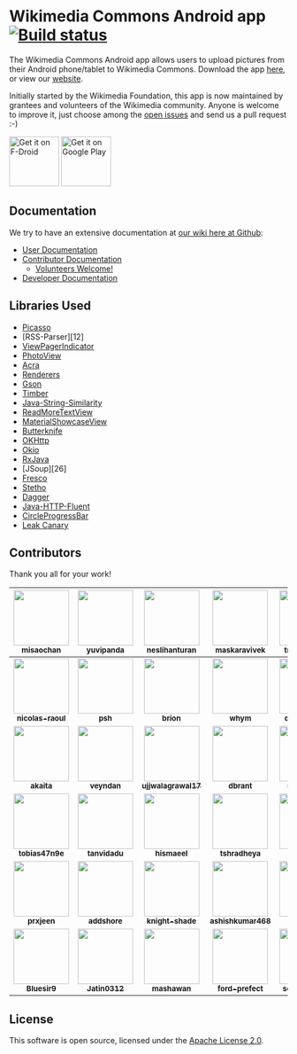 # Wikimedia Commons Android app [![Build status](https://api.travis-ci.org/commons-app/apps-android-commons.svg)](https://travis-ci.org/commons-app/apps-android-commons)

The Wikimedia Commons Android app allows users to upload pictures from their Android phone/tablet to Wikimedia Commons. Download the app [here][1], or view our [website][2].

Initially started by the Wikimedia Foundation, this app is now maintained by grantees and volunteers of the Wikimedia community. Anyone is welcome to improve it, just choose among the [open issues][3] and send us a pull request :-) 

<a href="https://f-droid.org/repository/browse/?fdid=fr.free.nrw.commons" target="_blank">
<img src="https://f-droid.org/badge/get-it-on.png" alt="Get it on F-Droid" height="90"/></a>
<a href="https://play.google.com/store/apps/details?id=fr.free.nrw.commons" target="_blank">
<img src="https://play.google.com/intl/en_us/badges/images/generic/en-play-badge.png" alt="Get it on Google Play" height="90"/></a>

## Documentation

We try to have an extensive documentation at [our wiki here at Github][5]:

* [User Documentation][6]
* [Contributor Documentation][7]
  * [Volunteers Welcome!][9]
* [Developer Documentation][8]

## Libraries Used ##

* [Picasso][11]
* [RSS-Parser][12]
* [ViewPagerIndicator][13]
* [PhotoView][14]
* [Acra][15]
* [Renderers][16]
* [Gson][17]
* [Timber][18]
* [Java-String-Similarity][19]
* [ReadMoreTextView][20]
* [MaterialShowcaseView][21]
* [Butterknife][22]
* [OKHttp][23]
* [Okio][24]
* [RxJava][25]
* [JSoup][26]
* [Fresco][27]
* [Stetho][28]
* [Dagger][29]
* [Java-HTTP-Fluent][30]
* [CircleProgressBar][31]
* [Leak Canary][32]

## Contributors ##

Thank you all for your work!

| [<img src="https://avatars1.githubusercontent.com/u/3611199?v=4" width="100px;"/><br /><sub><b>misaochan</b></sub>](https://api.github.com/users/misaochan) | [<img src="https://avatars2.githubusercontent.com/u/30430?v=4" width="100px;"/><br /><sub><b>yuvipanda</b></sub>](https://api.github.com/users/yuvipanda) | [<img src="https://avatars1.githubusercontent.com/u/3127881?v=4" width="100px;"/><br /><sub><b>neslihanturan</b></sub>](https://api.github.com/users/neslihanturan) | [<img src="https://avatars2.githubusercontent.com/u/3069373?v=4" width="100px;"/><br /><sub><b>maskaravivek</b></sub>](https://api.github.com/users/maskaravivek) | [<img src="https://avatars3.githubusercontent.com/u/24829418?v=4" width="100px;"/><br /><sub><b>translatewiki</b></sub>](https://api.github.com/users/translatewiki) |
| :---: | :---: | :---: | :---: | :---: |
| [<img src="https://avatars1.githubusercontent.com/u/99590?v=4" width="100px;"/><br /><sub><b>nicolas-raoul</b></sub>](https://api.github.com/users/nicolas-raoul) | [<img src="https://avatars0.githubusercontent.com/u/407647?v=4" width="100px;"/><br /><sub><b>psh</b></sub>](https://api.github.com/users/psh) | [<img src="https://avatars2.githubusercontent.com/u/103075?v=4" width="100px;"/><br /><sub><b>brion</b></sub>](https://api.github.com/users/brion) | [<img src="https://avatars3.githubusercontent.com/u/10674?v=4" width="100px;"/><br /><sub><b>whym</b></sub>](https://api.github.com/users/whym) | [<img src="https://avatars0.githubusercontent.com/u/4953590?v=4" width="100px;"/><br /><sub><b>domdomegg</b></sub>](https://api.github.com/users/domdomegg) |
| [<img src="https://avatars2.githubusercontent.com/u/10153800?v=4" width="100px;"/><br /><sub><b>akaita</b></sub>](https://api.github.com/users/akaita) | [<img src="https://avatars0.githubusercontent.com/u/6900601?v=4" width="100px;"/><br /><sub><b>veyndan</b></sub>](https://api.github.com/users/veyndan) | [<img src="https://avatars0.githubusercontent.com/u/19607555?v=4" width="100px;"/><br /><sub><b>ujjwalagrawal17</b></sub>](https://api.github.com/users/ujjwalagrawal17) | [<img src="https://avatars1.githubusercontent.com/u/1682214?v=4" width="100px;"/><br /><sub><b>dbrant</b></sub>](https://api.github.com/users/dbrant) | [<img src="https://avatars3.githubusercontent.com/u/1345681?v=4" width="100px;"/><br /><sub><b>sandarumk</b></sub>](https://api.github.com/users/sandarumk) |
| [<img src="https://avatars0.githubusercontent.com/u/6953323?v=4" width="100px;"/><br /><sub><b>tobias47n9e</b></sub>](https://api.github.com/users/tobias47n9e) | [<img src="https://avatars0.githubusercontent.com/u/29161745?v=4" width="100px;"/><br /><sub><b>tanvidadu</b></sub>](https://api.github.com/users/tanvidadu) | [<img src="https://avatars1.githubusercontent.com/u/25305892?v=4" width="100px;"/><br /><sub><b>hismaeel</b></sub>](https://api.github.com/users/hismaeel) | [<img src="https://avatars0.githubusercontent.com/u/12574756?v=4" width="100px;"/><br /><sub><b>tshradheya</b></sub>](https://api.github.com/users/tshradheya) | [<img src="https://avatars1.githubusercontent.com/u/27244688?v=4" width="100px;"/><br /><sub><b>diddypod</b></sub>](https://api.github.com/users/diddypod) |
| [<img src="https://avatars0.githubusercontent.com/u/32291277?v=4" width="100px;"/><br /><sub><b>prxjeen</b></sub>](https://api.github.com/users/prxjeen) | [<img src="https://avatars2.githubusercontent.com/u/3308769?v=4" width="100px;"/><br /><sub><b>addshore</b></sub>](https://api.github.com/users/addshore) | [<img src="https://avatars3.githubusercontent.com/u/20313518?v=4" width="100px;"/><br /><sub><b>knight-shade</b></sub>](https://api.github.com/users/knight-shade) | [<img src="https://avatars3.githubusercontent.com/u/17375274?v=4" width="100px;"/><br /><sub><b>ashishkumar468</b></sub>](https://api.github.com/users/ashishkumar468) | [<img src="https://avatars0.githubusercontent.com/u/210297?v=4" width="100px;"/><br /><sub><b>siebrand</b></sub>](https://api.github.com/users/siebrand) |
| [<img src="https://avatars0.githubusercontent.com/u/5329780?v=4" width="100px;"/><br /><sub><b>Bluesir9</b></sub>](https://api.github.com/users/Bluesir9) | [<img src="https://avatars1.githubusercontent.com/u/17095817?v=4" width="100px;"/><br /><sub><b>Jatin0312</b></sub>](https://api.github.com/users/Jatin0312) | [<img src="https://avatars3.githubusercontent.com/u/3415851?v=4" width="100px;"/><br /><sub><b>mashawan</b></sub>](https://api.github.com/users/mashawan) | [<img src="https://avatars3.githubusercontent.com/u/594179?v=4" width="100px;"/><br /><sub><b>ford-prefect</b></sub>](https://api.github.com/users/ford-prefect) | [<img src="https://avatars1.githubusercontent.com/u/21229885?v=4" width="100px;"/><br /><sub><b>seantnemann</b></sub>](https://api.github.com/users/seantnemann) |

## License ##

This software is open source, licensed under the [Apache License 2.0][4].



[1]: https://play.google.com/store/apps/details?id=fr.free.nrw.commons
[2]: https://commons-app.github.io/
[3]: https://github.com/commons-app/apps-android-commons/issues
[4]: https://www.apache.org/licenses/LICENSE-2.0
[5]: https://github.com/commons-app/apps-android-commons/wiki
[6]: https://github.com/commons-app/apps-android-commons/wiki#user-documentation
[7]: https://github.com/commons-app/apps-android-commons/wiki#contributor-documentation
[8]: https://github.com/commons-app/apps-android-commons/wiki#developer-documentation
[9]: https://github.com/commons-app/apps-android-commons/wiki/Volunteers-welcome%21
[10]: https://meta.wikimedia.org/wiki/Grants:Project/Improve_%27Upload_to_Commons%27_Android_App/Renewal
[11]: https://github.com/square/picasso
[13]: https://github.com/avianey/Android-ViewPagerIndicator
[14]: https://github.com/chrisbanes/PhotoView
[15]: https://github.com/ACRA/acra
[16]: https://github.com/pedrovgs/Renderers
[17]: https://github.com/google/gson
[18]: https://github.com/JakeWharton/timber
[19]: https://github.com/tdebatty/java-string-similarity
[20]: https://github.com/bravoborja/ReadMoreTextView
[21]: https://github.com/deano2390/MaterialShowcaseView
[22]: https://github.com/JakeWharton/butterknife
[23]: https://github.com/square/okhttp
[24]: https://github.com/square/okio
[25]: https://github.com/ReactiveX/RxJava
[27]: https://github.com/facebook/fresco
[28]: https://github.com/facebook/stetho
[29]: https://github.com/google/dagger
[30]: https://github.com/yuvipanda/java-http-fluent/blob/master/src/main/java/in/yuvi/http/fluent/Http.java
[31]: https://github.com/dinuscxj/CircleProgressBar
[32]: https://github.com/square/leakcanary
